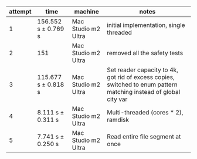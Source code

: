 | attempt | time                 | machine             | notes                                                                                                             |
|---------|----------------------|---------------------|-------------------------------------------------------------------------------------------------------------------|
| 1       | 156.552 s ±  0.769 s | Mac Studio m2 Ultra | initial implementation, single threaded                                                                           |
| 2       | 151                  | Mac Studio m2 Ultra | removed all the safety tests                                                                                      |
| 3       | 115.677 s ±  0.818 s | Mac Studio m2 Ultra | Set reader capacity to 4k, got rid of excess copies, switched to enum pattern matching instead of global city var |
| 4       | 8.111 s ±  0.311 s   | Mac Studio m2 Ultra | Multi-threaded (cores * 2), ramdisk                                                                               |
| 5       | 7.741 s ±  0.250 s   | Mac Studio m2 Ultra | Read entire file segment at once                                                                                  |
